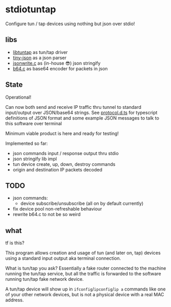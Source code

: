 
# stdiotuntap

Configure tun / tap devices using nothing but json over stdio!

## libs
- [libtuntap](https://github.com/LaKabane/libtuntap) as tun/tap driver
- [tiny-json](https://github.com/rafagafe/tiny-json) as a json parser
- [jsonwrite.c](./blob/master/src/jsonwrite.c) as (in-house 😎) json stringify
- [b64.c](https://github.com/littlstar/b64.c) as base64 encoder for packets in json

## State
Operational!

Can now both send and receive IP traffic thru tunnel to standard input/output over JSON/base64 strings. See [protocol.d.ts](./protocol.d.ts) for typescript definitions of JSON format and some example JSON messages to talk to this software over terminal

Minimum viable product is here and ready for testing!

Implemented so far:
- json commands input / response output thru stdio
- json stringify lib impl
- tun device create, up, down, destroy commands
- origin and destination IP packets decoded

## TODO
- json commands:
  - device subscribe/unsubscribe (all on by default currently)
- fix device pool non-refreshable behaviour
- rewrite b64.c to not be so weird

## what
tf is this?

This program allows creation and usage of tun (and later on, tap) devices using a standard input output aka terminal connection.

What is tun/tap you ask?
Essentially a fake router connected to the machine running the tun/tap service, but all the traffic is forwarded to the software running tun/tap fake network device.

A tun/tap device will show up in `ifconfig`/`ipconfig`/`ip a` commands like one of your other network devices, but is not a physical device with a real MAC address.
